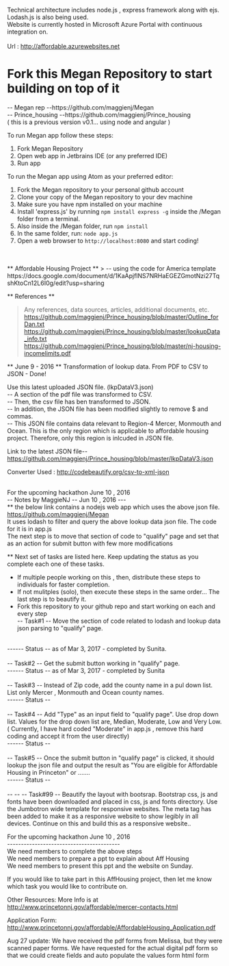 
Technical architecture includes node.js , express framework along with ejs. Lodash.js is also being used. <br>
Website is currently hosted in Microsoft Azure Portal with continuous integration on.<br>
<br>
Url : http://affordable.azurewebsites.net
<br>


<h1> Fork this  Megan Repository to start building on top of it <br> </h1>
-- Megan rep --https://github.com/maggienj/Megan <br>
-- Prince_housing --https://github.com/maggienj/Prince_housing <br> ( this is a previous version v0.1... using node and angular )

To run Megan app follow these steps: <br>
1. Fork Megan Repository <br>
2. Open web app in Jetbrains IDE (or any preferred IDE) <br>
3. Run app <br>

To run the Megan app using Atom as your preferred editor: <br>
1. Fork the Megan repository to your personal github account <br>
2. Clone your copy of the Megan repository to your dev machine <br>
3. Make sure you have npm installed on your machine <br>
4. Install 'express.js' by running <code>npm install express -g</code> inside the /Megan folder from a terminal. <br>
5. Also inside the /Megan folder, run <code>npm install</code> <br>
6. In the same folder, run: <code>node app.js</code> <br>
7. Open a web browser to <code>http://localhost:8080</code> and start coding!<br>
<br>
<br>
** Affordable Housing Project **
> -- using the code for America template <br>
https://docs.google.com/document/d/1KaApjflNS7NRHaEGEZGmotNzi27TqshKtoCn12L6I0g/edit?usp=sharing

** References **
> Any references, data sources, articles, additional documents, etc. <br>
> https://github.com/maggienj/Prince_housing/blob/master/Outline_forDan.txt <br>
> https://github.com/maggienj/Prince_housing/blob/master/lookupData_info.txt <br>
> https://github.com/maggienj/Prince_housing/blob/master/nj-housing-incomelimits.pdf <br>

** June 9 - 2016 **
Transformation of lookup data.  From PDF to CSV to JSON - Done! <br>

Use this latest uploaded JSON file. (lkpDataV3.json) <br>
-- A section of the pdf file was transformed to CSV. <br>
-- Then, the csv file has ben transformed to JSON. <br>
-- In addition, the JSON file has been modified slightly to remove $ and commas. <br>
-- This JSON file contains data relevant to Region-4 Mercer, Monmouth and Ocean. This is the only region which is applicable to affordable housing project. Therefore, only this region is inlcuded in JSON file. <br>

Link to the latest JSON file-- https://github.com/maggienj/Prince_housing/blob/master/lkpDataV3.json  <br>

Converter Used : http://codebeautify.org/csv-to-xml-json <br><br>

For the upcoming hackathon June 10 , 2016 <br>
-- Notes by MaggieNJ -- Jun 10 , 2016 --- <br>
** the below link contains a nodejs web app which uses the above json file. <br>
https://github.com/maggienj/Megan <br>
It uses lodash to filter and query the above lookup data json file. The code for it is in app.js <br>
The next step is to move that section of code to "qualify" page and set that as an action for submit button with few more modifications
<br>

** Next set of tasks are listed here. Keep updating the status as you complete each one of these tasks.
<br>
* If multiple people working on this , then, distribute these steps to individuals for faster completion. <br>
* If not mulitples (solo),  then execute these steps in the same order... The last step is to beautify it.
* Fork this repository to your github repo and start working on each and every step<br>
-- Task#1 -- Move the section of code related to lodash and lookup data json parsing to "qualify" page.
<br>
------ Status -- as of Mar 3, 2017 - completed by Sunita.
<br> <br>
-- Task#2 -- Get the submit button working in "qualify" page.
<br>
------ Status -- as of Mar 3, 2017 - completed by Sunita
<br><br>
-- Task#3 -- Instead of Zip code, add the county name in a pul down list.  List only Mercer , Monmouth and Ocean county names.
<br>
------ Status --
<br> <br>
-- Task#4 -- Add "Type" as an input field to "qualify page".  Use drop down list.  Values for the drop down list are, Median, Moderate, Low and Very Low.  ( Currently, I have hard coded "Moderate"  in app.js , remove this hard coding and accept it from the user directly)
<br>
------ Status --
<br> <br>
-- Task#5 -- Once the submit button in "qualify page" is clicked, it should lookup the json file and output the result as "You are eligible for Affordable Housing in Princeton" or .......
<br>
------ Status -- 
<br> <br>
--
--
-- Task#99 -- Beautify the layout with bootsrap. Bootstrap css, js and fonts have been downloaded and placed in css, js and fonts directory. Use the Jumbotron wide template for responsive websites. The meta tag has been added to make it as a responsive website to show legibly in all devices. Continue on this and build this as a responsive website..


For the upcoming hackathon June 10 , 2016 <br>
----------------------------------------- <br>
We need members to complete the above steps <br>
We need members to prepare a ppt to explain about Aff Housing <br>
We need members to present this ppt and the website on Sunday. <br>

If you would like to take part in this AffHousing project, then let me know which task you would like to contribute on.


Other Resources:
More Info is at http://www.princetonnj.gov/affordable/mercer-contacts.html

Application Form:
http://www.princetonnj.gov/affordable/AffordableHousing_Application.pdf




Aug 27 update:
We have received the pdf forms from Melissa, but they were scanned paper forms.
We have requested for the actual digital pdf form so that we could create fields and auto populate the values form html form


